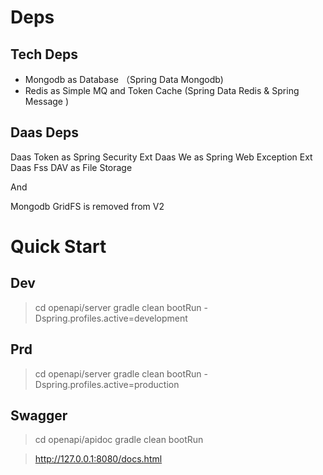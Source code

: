 # Deps

## Tech Deps

* Mongodb as Database （Spring Data Mongodb)
* Redis as Simple MQ and Token Cache (Spring Data Redis & Spring Message )

## Daas Deps

Daas Token as Spring Security Ext
Daas We as Spring Web Exception Ext
Daas Fss DAV as File Storage

And 

Mongodb GridFS is removed from V2


# Quick Start

## Dev

> cd openapi/server
> gradle clean bootRun -Dspring.profiles.active=development 

## Prd

> cd openapi/server
> gradle clean bootRun -Dspring.profiles.active=production 

## Swagger

> cd openapi/apidoc
> gradle clean bootRun

> http://127.0.0.1:8080/docs.html
